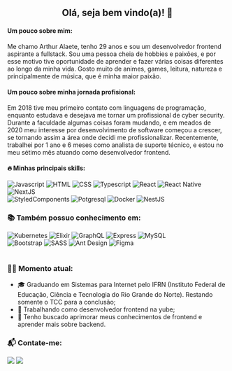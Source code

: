 
<h2 align="center">Olá, seja bem vindo(a)! 👋</h2> 

<p align="left">

<h4>Um pouco sobre mim: </h4>
Me chamo Arthur Alaete, tenho 29 anos e sou um desenvolvedor frontend aspirante a fullstack. Sou uma pessoa cheia de hobbies e paixões, e por esse motivo tive oportunidade de aprender e fazer várias coisas diferentes ao longo da minha vida. Gosto muito de animes, games, leitura, natureza e principalmente de música, que é minha maior paixão.

<h4>Um pouco sobre minha jornada profisional: </h4>
Em 2018 tive meu primeiro contato com linguagens de programação, enquanto estudava e desejava me tornar um profissional de cyber security. Durante a faculdade algumas coisas foram mudando, e em meados de 2020 meu interesse por desenvolvimento de software começou a crescer, se tornando assim a área onde decidi me profissionalizar. Recentemente, trabalhei por 1 ano e 6 meses como analista de suporte técnico, e estou no meu sétimo mês atuando como desenvolvedor frontend. 

</p>
<div style=""display: inline-block" align="start">
  <h4>🔥 Minhas principais skills: </h4> 
  <!-- https://github.com/Ileriayo/markdown-badges -->
  <img alt="Javascript" src="https://img.shields.io/badge/javascript-%23323330.svg?style=for-the-badge&logo=javascript&logoColor=%23F7DF1E" />
  <img alt="HTML" src="https://img.shields.io/badge/html5-%23E34F26.svg?style=for-the-badge&logo=html5&logoColor=white" />
  <img alt="CSS" src="https://img.shields.io/badge/css3-%231572B6.svg?style=for-the-badge&logo=css3&logoColor=white" />
  <img alt="Typescript" src="https://img.shields.io/badge/typescript-%23007ACC.svg?style=for-the-badge&logo=typescript&logoColor=white" />
  <img alt="React" src="https://img.shields.io/badge/react-%2320232a.svg?style=for-the-badge&logo=react&logoColor=%2361DAFB" />
  <img alt="React Native" src="https://img.shields.io/badge/react_native-%2320232a.svg?style=for-the-badge&logo=react&logoColor=%2361DAFB" />
  <img alt="NextJS" src="https://img.shields.io/badge/Next-black?style=for-the-badge&logo=next.js&logoColor=white" /><br>
  <img alt="StyledComponents" src="https://img.shields.io/badge/styled--components-DB7093?style=for-the-badge&logo=styled-components&logoColor=white" />
  <img alt="Potgresql" src="https://img.shields.io/badge/postgres-%23316192.svg?style=for-the-badge&logo=postgresql&logoColor=white" />
  <img alt="Docker" src="https://img.shields.io/badge/docker-%230db7ed.svg?style=for-the-badge&logo=docker&logoColor=white" />
  <img alt="NestJS" src="https://img.shields.io/badge/nestjs-%23E0234E.svg?style=for-the-badge&logo=nestjs&logoColor=white" />
  <br>
  <h3>📚 Também possuo conhecimento em: </h3>
  <img alt="Kubernetes" src="https://img.shields.io/badge/kubernetes-%23326ce5.svg?style=for-the-badge&logo=kubernetes&logoColor=white" />
  <img alt="Elixir" src="https://img.shields.io/badge/elixir-%234B275F.svg?style=for-the-badge&logo=elixir&logoColor=white" />
  <img alt="GraphQL" src="https://img.shields.io/badge/-GraphQL-E10098?style=for-the-badge&logo=graphql&logoColor=white" /> 
  <img alt="Express" src="https://img.shields.io/badge/express.js-%23404d59.svg?style=for-the-badge&logo=express&logoColor=%2361DAFB" />
  <img alt="MySQL" src="https://img.shields.io/badge/mysql-%2300f.svg?style=for-the-badge&logo=mysql&logoColor=white" /><br>
  <img alt="Bootstrap" src="https://img.shields.io/badge/bootstrap-%23563D7C.svg?style=for-the-badge&logo=bootstrap&logoColor=white" />
  <img alt="SASS" src="https://img.shields.io/badge/SASS-hotpink.svg?style=for-the-badge&logo=SASS&logoColor=white" />
  <img alt="Ant Design" src="https://img.shields.io/badge/-AntDesign-%230170FE?style=for-the-badge&logo=ant-design&logoColor=white" />
  <img alt="Figma" src="https://img.shields.io/badge/figma-%23F24E1E.svg?style=for-the-badge&logo=figma&logoColor=white" />
</div>  

<br>

### 👨‍💻 Momento atual:
- 🎓 Graduando em Sistemas para Internet pelo IFRN (Instituto Federal de Educação, Ciência e Tecnologia do Rio Grande do Norte). Restando somente o TCC para a conclusão;
- 🏢 Trabalhando como desenvolvedor frontend na yube;
- 🌱 Tenho buscado aprimorar meus conhecimentos de frontend e aprender mais sobre backend. 

### 📬 Contate-me:                                                                                                                                 
<div>
  <a href="https://www.linkedin.com/in/arthur-alaete-618563217/" target="_blank"><img src="https://img.shields.io/badge/LinkedIn-0077B5?style=for-the-badge&logo=linkedin&logoColor=white"/></a>
  <a href="mailto:arthuralaetelopes@gmail.com" target="_blank"><img src="https://img.shields.io/badge/Gmail-D14836?style=for-the-badge&logo=gmail&logoColor=white"/></a>
</div>
